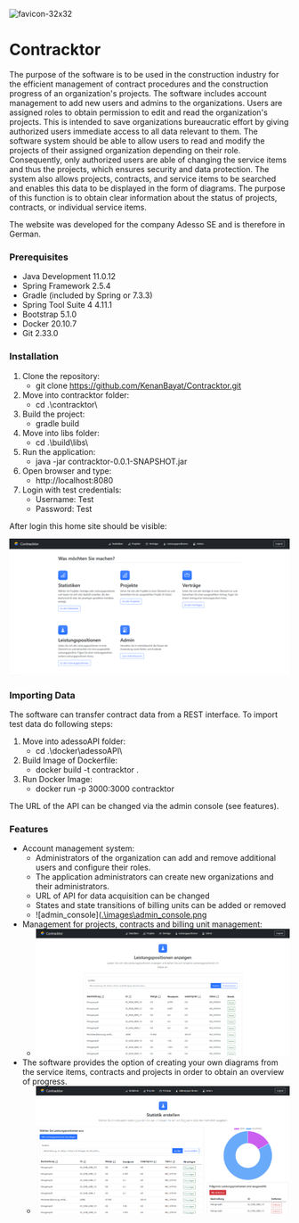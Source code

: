 ![favicon-32x32](https://github.com/KenanBayat/Contracktor/assets/104596148/2e73c847-f8db-4c16-b722-7086fb8249ad)

# Contracktor

The purpose of the software is to be used in the construction industry for the efficient management of contract procedures and the construction progress of an organization's projects.
The software includes account management to add new users and admins to the organizations. Users are assigned roles to obtain permission to edit and read the organization's projects. This is intended to save organizations bureaucratic effort by giving authorized users immediate access to all data relevant to them. 
The software system should be able to allow users to read and modify the projects of their assigned organization depending on their role. Consequently, only authorized users are able of changing the service items and thus the projects, which ensures security and data protection. The system also allows projects, contracts, and service items to be searched and enables this data to be displayed in the form of diagrams. The purpose of this function is to obtain clear information about the status of projects, contracts, or individual service items. 

The website was developed for the company Adesso SE and is therefore in German.

### Prerequisites

- Java Development 11.0.12
- Spring Framework 2.5.4
- Gradle (included by Spring or 7.3.3)
- Spring Tool Suite 4 4.11.1
- Bootstrap 5.1.0
- Docker 20.10.7
- Git 2.33.0

### Installation

1. Clone the repository:
    - git clone https://github.com/KenanBayat/Contracktor.git
2. Move into contracktor folder:
    - cd .\contracktor\
3. Build the project:
   - gradle build   
4. Move into libs folder:
   - cd .\build\libs\ 
5. Run the application:
   - java -jar contracktor-0.0.1-SNAPSHOT.jar
6. Open browser and type:
     - http://localhost:8080
7. Login with test credentials:
     - Username: Test
     - Password: Test

After login this home site should be visible:

![home](https://github.com/KenanBayat/Contracktor/blob/main/images/home.png)

### Importing  Data 

The software can transfer contract data from a REST interface. To import test data do following steps:

1. Move into adessoAPI folder:
   - cd .\docker\adessoAPI\
2. Build Image of Dockerfile:
   - docker build -t contracktor .
3. Run Docker Image: 
   - docker run -p 3000:3000 contracktor

The URL of the API can be changed via the admin console (see features). 

### Features

- Account management system:
  - Administrators of the organization can add and remove additional users and configure their roles.
  - The application administrators can create new organizations and their administrators.
  - URL of API for data acquisition can be changed
  - States and state transitions of billing units can be added or removed
  - ![admin_console]([.\images\admin_console.png](https://github.com/KenanBayat/Contracktor/blob/main/images/admin_console.png)
- Management for projects, contracts and billing unit management:
  -  ![Billing_Unit_Management](https://github.com/KenanBayat/Contracktor/blob/main/images/Billing_Unit_Management.png)
- The software provides the option of creating your own diagrams from the service items, contracts and projects in order to obtain an overview of progress.
  - ![Statistics](https://github.com/KenanBayat/Contracktor/blob/main/images/Statistics.png)
